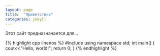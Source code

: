 ```yaml
---
layout: page
title:  "Приветствие"
categories: jekyll
---
```

Этот сайт предназначается для...

{% highlight cpp linenos %}
#include <iostream>
using namespace std;
int main()
  {
  cout<<"Hello, world!";
  return 0;
  }
{% endhighlight %}
